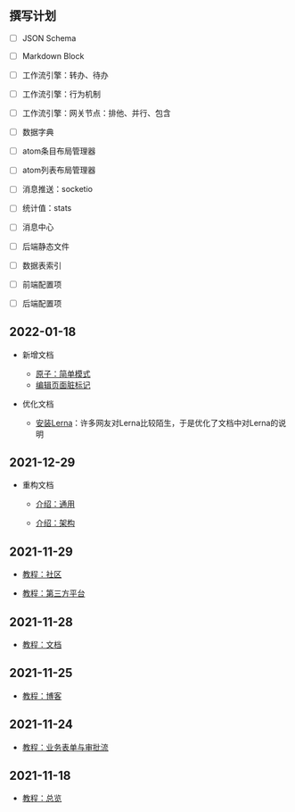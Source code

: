 ## 撰写计划

* [ ] JSON Schema

* [ ] Markdown Block

* [ ] 工作流引擎：转办、待办

* [ ] 工作流引擎：行为机制

* [ ] 工作流引擎：网关节点：排他、并行、包含

* [ ] 数据字典

* [ ] atom条目布局管理器

* [ ] atom列表布局管理器

* [ ] 消息推送：socketio

* [ ] 统计值：stats

* [ ] 消息中心

* [ ] 后端静态文件

* [ ] 数据表索引

* [ ] 前端配置项

* [ ] 后端配置项

## 2022-01-18

* 新增文档

  * [原子：简单模式](https://cabloy.com/zh-cn/articles/atom-simple.html)
  * [编辑页面脏标记](https://cabloy.com/zh-cn/articles/page-dirty.html)

* 优化文档

  * [安装Lerna](https://cabloy.com/zh-cn/articles/guide-quick-start.html)：许多网友对Lerna比较陌生，于是优化了文档中对Lerna的说明

## 2021-12-29

* 重构文档

  * [介绍：通用](https://cabloy.com/zh-cn/articles/introduce.html)

  * [介绍：架构](https://cabloy.com/zh-cn/articles/a3989fa7e88f45919cfaa5442ffd2c62.html)

## 2021-11-29

* [教程：社区](https://cabloy.com/zh-cn/articles/85817f4eda93449fab67bc9bf0633633.html)

* [教程：第三方平台](https://cabloy.com/zh-cn/articles/98c7ad5fb03748e29a69236a5418400b.html)

## 2021-11-28

* [教程：文档](https://cabloy.com/zh-cn/articles/85817f4eda93449fab67bc9bf0633633.html)

## 2021-11-25

* [教程：博客](https://cabloy.com/zh-cn/articles/b0d03442aeac43eda2ef16556ad203d1.html)

## 2021-11-24

* [教程：业务表单与审批流](https://cabloy.com/zh-cn/articles/c8f7c13d56a94b75b6bbf84f0471ef24.html)

## 2021-11-18

* [教程：总览](https://cabloy.com/zh-cn/articles/tutorial-introduce.html)